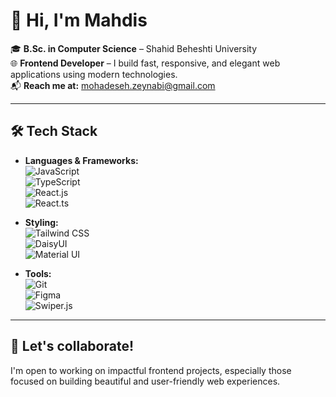 # 👋 Hi, I'm Mahdis

🎓 **B.Sc. in Computer Science** – Shahid Beheshti University  
🌐 **Frontend Developer** – I build fast, responsive, and elegant web applications using modern technologies.  
📬 **Reach me at:** mohadeseh.zeynabi@gmail.com  

---

## 🛠 Tech Stack

- **Languages & Frameworks:**  
  ![JavaScript](https://img.shields.io/badge/-JavaScript-F7DF1E?style=flat&logo=javascript&logoColor=black)  
  ![TypeScript](https://img.shields.io/badge/-TypeScript-3178C6?style=flat&logo=typescript&logoColor=white)  
  ![React.js](https://img.shields.io/badge/-React.js-61DAFB?style=flat&logo=react&logoColor=black)  
  ![React.ts](https://img.shields.io/badge/-React.ts-3178C6?style=flat&logo=react&logoColor=white)

- **Styling:**  
  ![Tailwind CSS](https://img.shields.io/badge/-Tailwind_CSS-38B2AC?style=flat&logo=tailwind-css&logoColor=white)  
  ![DaisyUI](https://img.shields.io/badge/-DaisyUI-EEB0D6?style=flat&logo=daisyui&logoColor=white)  
  ![Material UI](https://img.shields.io/badge/-Material_UI-007FFF?style=flat&logo=mui&logoColor=white)

- **Tools:**  
  ![Git](https://img.shields.io/badge/-Git-F05032?style=flat&logo=git&logoColor=white)  
  ![Figma](https://img.shields.io/badge/-Figma-F24E1E?style=flat&logo=figma&logoColor=white)  
  ![Swiper.js](https://img.shields.io/badge/-Swiper.js-6332F6?style=flat&logo=swiper&logoColor=white)

---

## 🤝 Let's collaborate!

I'm open to working on impactful frontend projects, especially those focused on building beautiful and user-friendly web experiences.

